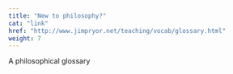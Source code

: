 ```yaml
---
title: "New to philosophy?"
cat: "link"
href: "http://www.jimpryor.net/teaching/vocab/glossary.html"
weight: 7
---
```

A philosophical glossary
